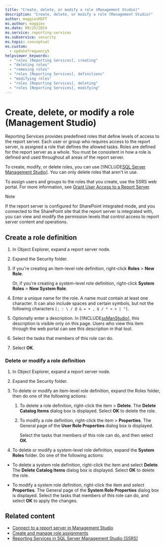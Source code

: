 ```yaml
---
title: "Create, delete, or modify a role (Management Studio)"
description: "Create, delete, or modify a role (Management Studio)"
author: maggiesMSFT
ms.author: maggies
ms.date: 09/25/2024
ms.service: reporting-services
ms.subservice: security
ms.topic: conceptual
ms.custom:
  - updatefrequency5
helpviewer_keywords:
  - "roles [Reporting Services], creating"
  - "deleting roles"
  - "removing roles"
  - "roles [Reporting Services], definitions"
  - "modifying roles"
  - "roles [Reporting Services], deleting"
  - "roles [Reporting Services], modifying"
---
```

# Create, delete, or modify a role (Management Studio)

Reporting Services provides predefined roles that define levels of access to the report server. Each user or group who requires access to the report server, is assigned a role that defines the allowed tasks. Roles are defined for the report server as a whole. You must be consistent in how a role is defined and used throughout all areas of the report server.

To create, modify, or delete roles, you can use [!INCLUDE[SQL Server Management Studio](../../includes/ssmanstudiofull-md.md)]. You can only delete roles that aren't in use.

 To assign users and groups to the roles that you create, use the SSRS web portal. For more information, see [Grant User Access to a Report Server](../../reporting-services/security/grant-user-access-to-a-report-server.md).

> [!NOTE]  
>If the report server is configured for SharePoint integrated mode, and you connected to the SharePoint site that the report server is integrated with, you can view and modify the permission levels that control access to report server content and operations.

## Create a role definition

1. In Object Explorer, expand a report server node.

2. Expand the Security folder.

3. If you're creating an item-level role definition, right-click **Roles** > **New Role**.

    Or, if you're creating a system-level role definition, right-click **System Roles** > **New System Role**.

4. Enter a unique name for the role. A name must contain at least one character. It can also include spaces and certain symbols, but not the following characters `[; : \ / @ & = + , $ / * < > | "]`.

5. Optionally enter a description. In [!INCLUDE[ssManStudio](../../includes/ssmanstudio-md.md)], this description is visible only on this page. Users who view this item through the web portal can see this description in that tool.

6. Select the tasks that members of this role can do.

7. Select **OK**.

### Delete or modify a role definition  

1. In Object Explorer, expand a report server node.

2. Expand the Security folder.

3. To delete or modify an item-level role definition, expand the Roles folder, then do one of the following actions:

    1. To delete a role definition, right-click the item > **Delete**. The **Delete Catalog Items** dialog box is displayed. Select **OK** to delete the role.
  
    2. To modify a role definition, right-click the item > **Properties**. The General page of the **User Role Properties** dialog box is displayed.

         Select the tasks that members of this role can do, and then select **OK**.
  
4. To delete or modify a system-level role definition, expand the **System Roles** folder. Do one of the following actions:

- To delete a system role definition, right-click the item and select **Delete**. The **Delete Catalog Items** dialog box is displayed. Select **OK** to delete the role.

- To modify a system role definition, right-click the item and select **Properties**. The General page of the **System Role Properties** dialog box is displayed. Select the tasks that members of this role can do, and select **OK** to apply the changes.

## Related content

- [Connect to a report server in Management Studio](../../reporting-services/tools/connect-to-a-report-server-in-management-studio.md)
- [Create and manage role assignments](../../reporting-services/security/create-and-manage-role-assignments.md)
- [Reporting Services in SQL Server Management Studio &#40;SSRS&#41;](../../reporting-services/tools/reporting-services-in-sql-server-management-studio-ssrs.md)
